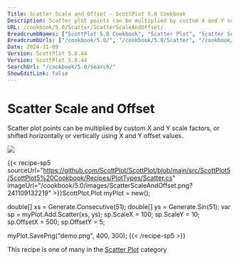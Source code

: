 ```yaml
---
Title: Scatter Scale and Offset - ScottPlot 5.0 Cookbook
Description: Scatter plot points can be multiplied by custom X and Y scale factors, or shifted horizontally or vertically using X and Y offset values.
URL: /cookbook/5.0/Scatter/ScatterScaleAndOffset/
BreadcrumbNames: ["ScottPlot 5.0 Cookbook", "Scatter Plot", "Scatter Scale and Offset"]
BreadcrumbUrls: ["/cookbook/5.0/", "/cookbook/5.0/Scatter", "/cookbook/5.0/Scatter/ScatterScaleAndOffset"]
Date: 2024-11-09
Version: ScottPlot 5.0.44
Version: ScottPlot 5.0.44
SearchUrl: "/cookbook/5.0/search/"
ShowEditLink: false
---
```



<div class='d-flex align-items-center mt-5'>
<h1 class='me-2 text-dark my-0 border-0'>Scatter Scale and Offset</h1>
</div>

Scatter plot points can be multiplied by custom X and Y scale factors, or shifted horizontally or vertically using X and Y offset values.

[![](/cookbook/5.0/images/ScatterScaleAndOffset.png?241109132219)](/cookbook/5.0/images/ScatterScaleAndOffset.png?241109132219)

{{< recipe-sp5 sourceUrl="https://github.com/ScottPlot/ScottPlot/blob/main/src/ScottPlot5/ScottPlot5%20Cookbook/Recipes/PlotTypes/Scatter.cs" imageUrl="/cookbook/5.0/images/ScatterScaleAndOffset.png?241109132219" >}}ScottPlot.Plot myPlot = new();

double[] xs = Generate.Consecutive(51);
double[] ys = Generate.Sin(51);
var sp = myPlot.Add.Scatter(xs, ys);
sp.ScaleX = 100;
sp.ScaleY = 10;
sp.OffsetX = 500;
sp.OffsetY = 5;

myPlot.SavePng("demo.png", 400, 300);
{{< /recipe-sp5 >}}

<div class='my-5 text-center'>This recipe is one of many in the <a href='/cookbook/5.0/Scatter'>Scatter Plot</a> category</div>


